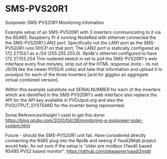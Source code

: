 # SMS-PVS20R1
Sunpower SMS-PVS20R1 Monitoring Infomation

Example setup of an SMS-PVS20R1 with 3 inverters communicating to it via the RS485.
Raspberry Pi 4 running NodeRed with ethernet connected the the SMS-PVS20R1 LAN2 port. Specifically not the LAN1 port as the SMS-PVS20R1 runs DHCP on that port. The LAN2 port is statically configured as 172.27.153.1 as a /24 (255.255.255.0).
Rpi4b's ethernet configured to have 172.27.153.254 
This nodered sketch is set to poll the SMS-PVS20R1's web interface every five minutes, strip out of the HTML response (note - its not JSON like the newer PVS5/6 units) and  take that information and upload it to pvoutput for each of the three inverters [and for giggles an aggregate virtual combined version].

Within this example substitute out SERIALNUMBER for each of the inverters which are identified in the SMS-PVS20R1's web interface also replace the API for the API key available in PVOutput.org and also the PVOUTPUT_SYSTEMID for the inverter being represented.



Some References/Insight I used to get this done:
https://blog.gruby.com/2020/04/28/monitoring-a-sunpower-solar-system.html

Future - should the SMS-PVS20R1 unit fail. Have considered directly connecting the R485 plug into the Rpi4b and seeing if Yasdi2Mqtt project would help. As not sure if the setup is "older pre modbus (Yasdi) based RS485 PVS2 based monitor".
https://github.com/pkwagner/yasdi2mqtt

